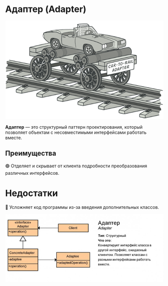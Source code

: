 # Адаптер (Adapter)

![img.png](img.png)

**Адаптер** — это структурный паттерн проектирования, который позволяет объектам с несовместимыми интерфейсами работать вместе.


## Преимущества
🟢 Отделяет и скрывает от клиента подробности преобразования различных интерфейсов.

# Недостатки
🔴 Усложняет код программы из-за введения дополнительных классов.

![img_1.png](img_1.png)